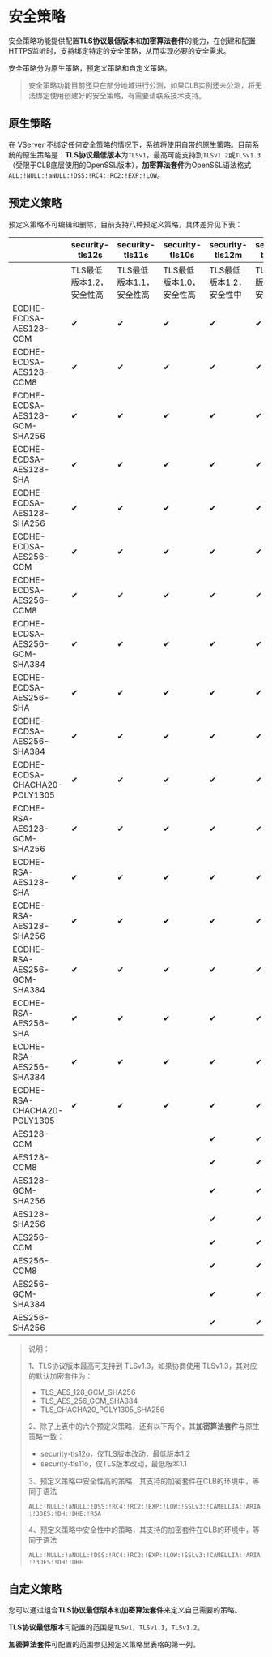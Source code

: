 # 安全策略

安全策略功能提供配置**TLS协议最低版本**和**加密算法套件**的能力，在创建和配置HTTPS监听时，支持绑定特定的安全策略，从而实现必要的安全需求。

安全策略分为原生策略，预定义策略和自定义策略。

> 安全策略功能目前还只在部分地域进行公测，如果CLB实例还未公测，将无法绑定使用创建好的安全策略，有需要请联系技术支持。

## 原生策略

在 VServer 不绑定任何安全策略的情况下，系统将使用自带的原生策略。目前系统的原生策略是：**TLS协议最低版本**为`TLSv1`，最高可能支持到`TLSv1.2`或`TLSv1.3`（受限于CLB底层使用的OpenSSL版本），**加密算法套件**为OpenSSL语法格式`ALL:!NULL:!aNULL:!DSS:!RC4:!RC2:!EXP:!LOW`。

## 预定义策略

预定义策略不可编辑和删除，目前支持八种预定义策略，具体差异见下表：

|                               | security-tls12s          | security-tls11s          | security-tls10s          | security-tls12m          | security-tls11m          | security-tls10m          |
| ----------------------------- | ------------------------ | ------------------------ | ------------------------ | ------------------------ | ------------------------ | ------------------------ |
|                               | TLS最低版本1.2，安全性高 | TLS最低版本1.1，安全性高 | TLS最低版本1.0，安全性高 | TLS最低版本1.2，安全性中 | TLS最低版本1.1，安全性中 | TLS最低版本1.0，安全性中 |
| ECDHE-ECDSA-AES128-CCM        | ✔                        | ✔                        | ✔                        | ✔                        | ✔                        | ✔                        |
| ECDHE-ECDSA-AES128-CCM8       | ✔                        | ✔                        | ✔                        | ✔                        | ✔                        | ✔                        |
| ECDHE-ECDSA-AES128-GCM-SHA256 | ✔                        | ✔                        | ✔                        | ✔                        | ✔                        | ✔                        |
| ECDHE-ECDSA-AES128-SHA        | ✔                        | ✔                        | ✔                        | ✔                        | ✔                        | ✔                        |
| ECDHE-ECDSA-AES128-SHA256     | ✔                        | ✔                        | ✔                        | ✔                        | ✔                        | ✔                        |
| ECDHE-ECDSA-AES256-CCM        | ✔                        | ✔                        | ✔                        | ✔                        | ✔                        | ✔                        |
| ECDHE-ECDSA-AES256-CCM8       | ✔                        | ✔                        | ✔                        | ✔                        | ✔                        | ✔                        |
| ECDHE-ECDSA-AES256-GCM-SHA384 | ✔                        | ✔                        | ✔                        | ✔                        | ✔                        | ✔                        |
| ECDHE-ECDSA-AES256-SHA        | ✔                        | ✔                        | ✔                        | ✔                        | ✔                        | ✔                        |
| ECDHE-ECDSA-AES256-SHA384     | ✔                        | ✔                        | ✔                        | ✔                        | ✔                        | ✔                        |
| ECDHE-ECDSA-CHACHA20-POLY1305 | ✔                        | ✔                        | ✔                        | ✔                        | ✔                        | ✔                        |
| ECDHE-RSA-AES128-GCM-SHA256   | ✔                        | ✔                        | ✔                        | ✔                        | ✔                        | ✔                        |
| ECDHE-RSA-AES128-SHA          | ✔                        | ✔                        | ✔                        | ✔                        | ✔                        | ✔                        |
| ECDHE-RSA-AES128-SHA256       | ✔                        | ✔                        | ✔                        | ✔                        | ✔                        | ✔                        |
| ECDHE-RSA-AES256-GCM-SHA384   | ✔                        | ✔                        | ✔                        | ✔                        | ✔                        | ✔                        |
| ECDHE-RSA-AES256-SHA          | ✔                        | ✔                        | ✔                        | ✔                        | ✔                        | ✔                        |
| ECDHE-RSA-AES256-SHA384       | ✔                        | ✔                        | ✔                        | ✔                        | ✔                        | ✔                        |
| ECDHE-RSA-CHACHA20-POLY1305   | ✔                        | ✔                        | ✔                        | ✔                        | ✔                        | ✔                        |
| AES128-CCM                    |                          |                          |                          | ✔                        | ✔                        | ✔                        |
| AES128-CCM8                   |                          |                          |                          | ✔                        | ✔                        | ✔                        |
| AES128-GCM-SHA256             |                          |                          |                          | ✔                        | ✔                        | ✔                        |
| AES128-SHA256                 |                          |                          |                          | ✔                        | ✔                        | ✔                        |
| AES256-CCM                    |                          |                          |                          | ✔                        | ✔                        | ✔                        |
| AES256-CCM8                   |                          |                          |                          | ✔                        | ✔                        | ✔                        |
| AES256-GCM-SHA384             |                          |                          |                          | ✔                        | ✔                        | ✔                        |
| AES256-SHA256                 |                          |                          |                          | ✔                        | ✔                        | ✔                        |

> 说明：
>
> 1、TLS协议版本最高可支持到 TLSv1.3，如果协商使用 TLSv1.3，其对应的默认加密套件为：
>
> - TLS_AES_128_GCM_SHA256
> - TLS_AES_256_GCM_SHA384
> - TLS_CHACHA20_POLY1305_SHA256
>
> 2、除了上表中的六个预定义策略，还有以下两个，其**加密算法套件**与原生策略一致：
>
> - security-tls12o，仅TLS版本改动，最低版本1.2
> - security-tls11o，仅TLS版本改动，最低版本1.1
>
> 3、预定义策略中安全性高的策略，其支持的加密套件在CLB的环境中，等同于语法
>
> `ALL:!NULL:!aNULL:!DSS:!RC4:!RC2:!EXP:!LOW:!SSLv3:!CAMELLIA:!ARIA:!3DES:!DH:!DHE:!RSA`
>
> 4、预定义策略中安全性中的策略，其支持的加密套件在CLB的环境中，等同于语法
>
> `ALL:!NULL:!aNULL:!DSS:!RC4:!RC2:!EXP:!LOW:!SSLv3:!CAMELLIA:!ARIA:!3DES:!DH:!DHE`

## 自定义策略

您可以通过组合**TLS协议最低版本**和**加密算法套件**来定义自己需要的策略。

**TLS协议最低版本**可配置的范围是`TLSv1`，`TLSv1.1`，`TLSv1.2`。

**加密算法套件**可配置的范围参见预定义策略里表格的第一列。
